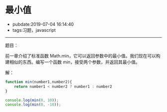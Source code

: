 # 最小值

- pubdate:2019-07-04 16:14:40
- tags:习题，javascript

---

题目：

前一章介绍了标准函数 Math.min，它可以返回参数中的最小值。我们现在可以构建相似的东西。编写一个函数 min，接受两个参数，并返回其最小值。

解：

````javascript
function min(number1,number2){
    return number1 < number2 ? number1 : number2
}

console.log(min(0, 10));
console.log(min(0, -10));
````
